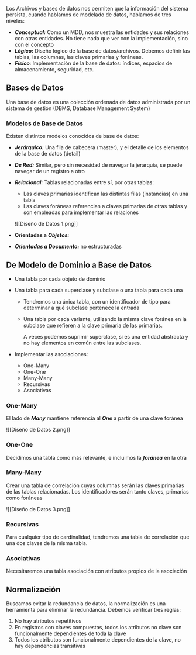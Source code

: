 Los Archivos y bases de datos nos permiten que la información del sistema persista, cuando hablamos de modelado de datos, hablamos de tres niveles:

- ***Conceptual:*** Como un MDD, nos muestra las entidades y sus relaciones con otras entidades. No tiene nada que ver con la implementación, sino con el concepto
- ***Lógico:*** Diseño lógico de la base de datos/archivos. Debemos definir las tablas, las columnas, las claves primarias y foráneas.
- ***Físico***: Implementación de la base de datos: índices, espacios de almacenamiento, seguridad, etc.

## Bases de Datos

Una base de datos es una colección ordenada de datos administrada por un sistema de gestión (DBMS, Database Management System)

### Modelos de Base de Datos

Existen distintos modelos conocidos de base de datos:

- ***Jerárquico:*** Una fila de cabecera (master), y el detalle de los elementos de la base de datos (detail)
- ***De Red:*** Similar, pero sin necesidad de navegar la jerarquía, se puede navegar de un registro a otro
- ***Relacional:*** Tablas relacionadas entre sí, por otras tablas:
	- Las claves primarias identifican las distintas filas (instancias) en una tabla
	- Las claves foráneas referencian a claves primarias de otras tablas y son empleadas para implementar las relaciones

	![[Diseño de Datos 1.png]]

- **Orientadas a** ***Objetos:***
- ***Orientadas a Documento:*** no estructuradas

## De Modelo de Dominio a Base de Datos

- Una tabla por cada objeto de dominio
- Una tabla para cada superclase y subclase o una tabla para cada una
	- Tendremos una única tabla, con un identificador de tipo para determinar a qué subclase pertenece la entrada
	- Una tabla por cada variante, utilizando la misma clave foránea en la subclase que refieren a la clave primaria de las primarias.

		A veces podemos suprimir superclase, si es una entidad abstracta y no hay elementos en común entre las subclases.

- Implementar las asociaciones:
	- One-Many
	- One-One
	- Many-Many
	- Recursivas
	- Asociativas

### One-Many

El lado de ***Many*** mantiene referencia al ***One*** a partir de una clave foránea

![[Diseño de Datos 2.png]]

### One-One

Decidimos una tabla como más relevante, e incluimos la ***foránea*** en la otra

### Many-Many

Crear una tabla de correlación cuyas columnas serán las claves primarias de las tablas relacionadas. Los identificadores serán tanto claves, primarias como foráneas

![[Diseño de Datos 3.png]]

### Recursivas

Para cualquier tipo de cardinalidad, tendremos una tabla de correlación que una dos claves de la misma tabla.

### Asociativas

Necesitaremos una tabla asociación con atributos propios de la asociación

## Normalización

Buscamos evitar la redundancia de datos, la normalización es una herramienta para eliminar la redundancia. Debemos verificar tres reglas:

1. No hay atributos repetitivos
2. En registros con claves compuestas, todos los atributos no clave son funcionalmente dependientes de toda la clave
3. Todos los atributos son funcionalmente dependientes de la clave, no hay dependencias transitivas
